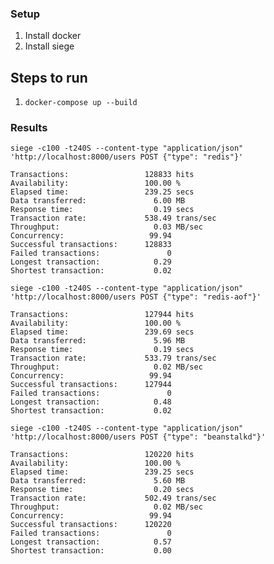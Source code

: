 ### Setup

1. Install docker
2. Install siege

## Steps to run

1. `docker-compose up --build` 
   

### Results


`siege -c100 -t240S --content-type "application/json" 'http://localhost:8000/users POST {"type": "redis"}'`
```console
Transactions:                 128833 hits
Availability:                 100.00 %
Elapsed time:                 239.25 secs
Data transferred:               6.00 MB
Response time:                  0.19 secs
Transaction rate:             538.49 trans/sec
Throughput:                     0.03 MB/sec
Concurrency:                   99.94
Successful transactions:      128833
Failed transactions:               0
Longest transaction:            0.29
Shortest transaction:           0.02
```

`siege -c100 -t240S --content-type "application/json" 'http://localhost:8000/users POST {"type": "redis-aof"}'`

```console
Transactions:                 127944 hits
Availability:                 100.00 %
Elapsed time:                 239.69 secs
Data transferred:               5.96 MB
Response time:                  0.19 secs
Transaction rate:             533.79 trans/sec
Throughput:                     0.02 MB/sec
Concurrency:                   99.94
Successful transactions:      127944
Failed transactions:               0
Longest transaction:            0.48
Shortest transaction:           0.02
```


`siege -c100 -t240S --content-type "application/json" 'http://localhost:8000/users POST {"type": "beanstalkd"}'`

```console
Transactions:                 120220 hits
Availability:                 100.00 %
Elapsed time:                 239.25 secs
Data transferred:               5.60 MB
Response time:                  0.20 secs
Transaction rate:             502.49 trans/sec
Throughput:                     0.02 MB/sec
Concurrency:                   99.94
Successful transactions:      120220
Failed transactions:               0
Longest transaction:            0.57
Shortest transaction:           0.00
```
